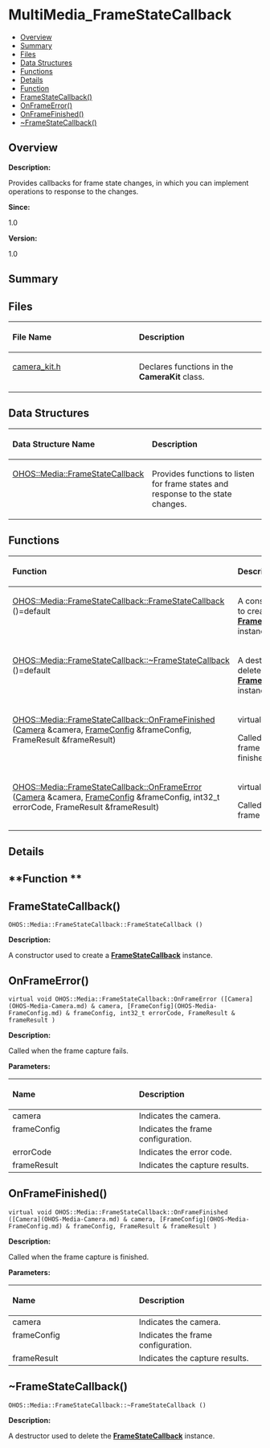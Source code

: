 # MultiMedia\_FrameStateCallback<a name="ZH-CN_TOPIC_0000001055078093"></a>

-   [Overview](#section594449935165625)
-   [Summary](#section1998256790165625)
-   [Files](#files)
-   [Data Structures](#nested-classes)
-   [Functions](#func-members)
-   [Details](#section1902417098165625)
-   [Function](#section543315877165625)
-   [FrameStateCallback\(\)](#gab2557f65a2744911b66361a895450d67)
-   [OnFrameError\(\)](#ga8692c0a7433e0a98b6a6e364081c3b6a)
-   [OnFrameFinished\(\)](#gaad7c0bd2d27255a8b63d0f5fb75f3b1e)
-   [\~FrameStateCallback\(\)](#gad9ee33e328b523316313b79979b93abb)

## **Overview**<a name="section594449935165625"></a>

**Description:**

Provides callbacks for frame state changes, in which you can implement operations to response to the changes. 

**Since:**

1.0

**Version:**

1.0

## **Summary**<a name="section1998256790165625"></a>

## Files<a name="files"></a>

<a name="table342500398165625"></a>
<table><thead align="left"><tr id="row691447787165625"><th class="cellrowborder" valign="top" width="50%" id="mcps1.1.3.1.1"><p id="p751043643165625"><a name="p751043643165625"></a><a name="p751043643165625"></a>File Name</p>
</th>
<th class="cellrowborder" valign="top" width="50%" id="mcps1.1.3.1.2"><p id="p2017480487165625"><a name="p2017480487165625"></a><a name="p2017480487165625"></a>Description</p>
</th>
</tr>
</thead>
<tbody><tr id="row1198410639165625"><td class="cellrowborder" valign="top" width="50%" headers="mcps1.1.3.1.1 "><p id="p49665126165625"><a name="p49665126165625"></a><a name="p49665126165625"></a><a href="camera_kit-h.md">camera_kit.h</a></p>
</td>
<td class="cellrowborder" valign="top" width="50%" headers="mcps1.1.3.1.2 "><p id="p1096294533165625"><a name="p1096294533165625"></a><a name="p1096294533165625"></a>Declares functions in the <strong id="b1280500269165625"><a name="b1280500269165625"></a><a name="b1280500269165625"></a>CameraKit</strong> class. </p>
</td>
</tr>
</tbody>
</table>

## Data Structures<a name="nested-classes"></a>

<a name="table562214837165625"></a>
<table><thead align="left"><tr id="row1632562102165625"><th class="cellrowborder" valign="top" width="50%" id="mcps1.1.3.1.1"><p id="p1995484168165625"><a name="p1995484168165625"></a><a name="p1995484168165625"></a>Data Structure Name</p>
</th>
<th class="cellrowborder" valign="top" width="50%" id="mcps1.1.3.1.2"><p id="p493769134165625"><a name="p493769134165625"></a><a name="p493769134165625"></a>Description</p>
</th>
</tr>
</thead>
<tbody><tr id="row1385698160165625"><td class="cellrowborder" valign="top" width="50%" headers="mcps1.1.3.1.1 "><p id="p980005119165625"><a name="p980005119165625"></a><a name="p980005119165625"></a><a href="OHOS-Media-FrameStateCallback.md">OHOS::Media::FrameStateCallback</a></p>
</td>
<td class="cellrowborder" valign="top" width="50%" headers="mcps1.1.3.1.2 "><p id="p1084649061165625"><a name="p1084649061165625"></a><a name="p1084649061165625"></a>Provides functions to listen for frame states and response to the state changes. </p>
</td>
</tr>
</tbody>
</table>

## Functions<a name="func-members"></a>

<a name="table634938471165625"></a>
<table><thead align="left"><tr id="row2047685711165625"><th class="cellrowborder" valign="top" width="50%" id="mcps1.1.3.1.1"><p id="p1408706100165625"><a name="p1408706100165625"></a><a name="p1408706100165625"></a>Function</p>
</th>
<th class="cellrowborder" valign="top" width="50%" id="mcps1.1.3.1.2"><p id="p577365442165625"><a name="p577365442165625"></a><a name="p577365442165625"></a>Description</p>
</th>
</tr>
</thead>
<tbody><tr id="row1021587308165625"><td class="cellrowborder" valign="top" width="50%" headers="mcps1.1.3.1.1 "><p id="p879170954165625"><a name="p879170954165625"></a><a name="p879170954165625"></a><a href="MultiMedia_FrameStateCallback.md#gab2557f65a2744911b66361a895450d67">OHOS::Media::FrameStateCallback::FrameStateCallback</a> ()=default</p>
</td>
<td class="cellrowborder" valign="top" width="50%" headers="mcps1.1.3.1.2 "><p id="p1485126932165625"><a name="p1485126932165625"></a><a name="p1485126932165625"></a> </p>
<p id="p272704566165625"><a name="p272704566165625"></a><a name="p272704566165625"></a>A constructor used to create a <strong id="b21536647165625"><a name="b21536647165625"></a><a name="b21536647165625"></a><a href="OHOS-Media-FrameStateCallback.md">FrameStateCallback</a></strong> instance. </p>
</td>
</tr>
<tr id="row1553233690165625"><td class="cellrowborder" valign="top" width="50%" headers="mcps1.1.3.1.1 "><p id="p181215042165625"><a name="p181215042165625"></a><a name="p181215042165625"></a><a href="MultiMedia_FrameStateCallback.md#gad9ee33e328b523316313b79979b93abb">OHOS::Media::FrameStateCallback::~FrameStateCallback</a> ()=default</p>
</td>
<td class="cellrowborder" valign="top" width="50%" headers="mcps1.1.3.1.2 "><p id="p768586639165625"><a name="p768586639165625"></a><a name="p768586639165625"></a> </p>
<p id="p331965810165625"><a name="p331965810165625"></a><a name="p331965810165625"></a>A destructor used to delete the <strong id="b2039386072165625"><a name="b2039386072165625"></a><a name="b2039386072165625"></a><a href="OHOS-Media-FrameStateCallback.md">FrameStateCallback</a></strong> instance. </p>
</td>
</tr>
<tr id="row460520209165625"><td class="cellrowborder" valign="top" width="50%" headers="mcps1.1.3.1.1 "><p id="p334739941165625"><a name="p334739941165625"></a><a name="p334739941165625"></a><a href="MultiMedia_FrameStateCallback.md#gaad7c0bd2d27255a8b63d0f5fb75f3b1e">OHOS::Media::FrameStateCallback::OnFrameFinished</a> (<a href="OHOS-Media-Camera.md">Camera</a> &amp;camera, <a href="OHOS-Media-FrameConfig.md">FrameConfig</a> &amp;frameConfig, FrameResult &amp;frameResult)</p>
</td>
<td class="cellrowborder" valign="top" width="50%" headers="mcps1.1.3.1.2 "><p id="p1013579507165625"><a name="p1013579507165625"></a><a name="p1013579507165625"></a>virtual void </p>
<p id="p8859331165625"><a name="p8859331165625"></a><a name="p8859331165625"></a>Called when the frame capture is finished. </p>
</td>
</tr>
<tr id="row260680905165625"><td class="cellrowborder" valign="top" width="50%" headers="mcps1.1.3.1.1 "><p id="p1378187304165625"><a name="p1378187304165625"></a><a name="p1378187304165625"></a><a href="MultiMedia_FrameStateCallback.md#ga8692c0a7433e0a98b6a6e364081c3b6a">OHOS::Media::FrameStateCallback::OnFrameError</a> (<a href="OHOS-Media-Camera.md">Camera</a> &amp;camera, <a href="OHOS-Media-FrameConfig.md">FrameConfig</a> &amp;frameConfig, int32_t errorCode, FrameResult &amp;frameResult)</p>
</td>
<td class="cellrowborder" valign="top" width="50%" headers="mcps1.1.3.1.2 "><p id="p1947086029165625"><a name="p1947086029165625"></a><a name="p1947086029165625"></a>virtual void </p>
<p id="p727039366165625"><a name="p727039366165625"></a><a name="p727039366165625"></a>Called when the frame capture fails. </p>
</td>
</tr>
</tbody>
</table>

## **Details**<a name="section1902417098165625"></a>

## **Function **<a name="section543315877165625"></a>

## FrameStateCallback\(\)<a name="gab2557f65a2744911b66361a895450d67"></a>

```
OHOS::Media::FrameStateCallback::FrameStateCallback ()
```

 **Description:**

A constructor used to create a  **[FrameStateCallback](OHOS-Media-FrameStateCallback.md)**  instance. 

## OnFrameError\(\)<a name="ga8692c0a7433e0a98b6a6e364081c3b6a"></a>

```
virtual void OHOS::Media::FrameStateCallback::OnFrameError ([Camera](OHOS-Media-Camera.md) & camera, [FrameConfig](OHOS-Media-FrameConfig.md) & frameConfig, int32_t errorCode, FrameResult & frameResult )
```

 **Description:**

Called when the frame capture fails. 

**Parameters:**

<a name="table1617194877165625"></a>
<table><thead align="left"><tr id="row1600252957165625"><th class="cellrowborder" valign="top" width="50%" id="mcps1.1.3.1.1"><p id="p932903682165625"><a name="p932903682165625"></a><a name="p932903682165625"></a>Name</p>
</th>
<th class="cellrowborder" valign="top" width="50%" id="mcps1.1.3.1.2"><p id="p645004060165625"><a name="p645004060165625"></a><a name="p645004060165625"></a>Description</p>
</th>
</tr>
</thead>
<tbody><tr id="row517757197165625"><td class="cellrowborder" valign="top" width="50%" headers="mcps1.1.3.1.1 ">camera</td>
<td class="cellrowborder" valign="top" width="50%" headers="mcps1.1.3.1.2 ">Indicates the camera. </td>
</tr>
<tr id="row2047869599165625"><td class="cellrowborder" valign="top" width="50%" headers="mcps1.1.3.1.1 ">frameConfig</td>
<td class="cellrowborder" valign="top" width="50%" headers="mcps1.1.3.1.2 ">Indicates the frame configuration. </td>
</tr>
<tr id="row185876850165625"><td class="cellrowborder" valign="top" width="50%" headers="mcps1.1.3.1.1 ">errorCode</td>
<td class="cellrowborder" valign="top" width="50%" headers="mcps1.1.3.1.2 ">Indicates the error code. </td>
</tr>
<tr id="row2109469379165625"><td class="cellrowborder" valign="top" width="50%" headers="mcps1.1.3.1.1 ">frameResult</td>
<td class="cellrowborder" valign="top" width="50%" headers="mcps1.1.3.1.2 ">Indicates the capture results. </td>
</tr>
</tbody>
</table>

## OnFrameFinished\(\)<a name="gaad7c0bd2d27255a8b63d0f5fb75f3b1e"></a>

```
virtual void OHOS::Media::FrameStateCallback::OnFrameFinished ([Camera](OHOS-Media-Camera.md) & camera, [FrameConfig](OHOS-Media-FrameConfig.md) & frameConfig, FrameResult & frameResult )
```

 **Description:**

Called when the frame capture is finished. 

**Parameters:**

<a name="table1229588815165625"></a>
<table><thead align="left"><tr id="row1815025952165625"><th class="cellrowborder" valign="top" width="50%" id="mcps1.1.3.1.1"><p id="p2051374534165625"><a name="p2051374534165625"></a><a name="p2051374534165625"></a>Name</p>
</th>
<th class="cellrowborder" valign="top" width="50%" id="mcps1.1.3.1.2"><p id="p945790631165625"><a name="p945790631165625"></a><a name="p945790631165625"></a>Description</p>
</th>
</tr>
</thead>
<tbody><tr id="row1787750064165625"><td class="cellrowborder" valign="top" width="50%" headers="mcps1.1.3.1.1 ">camera</td>
<td class="cellrowborder" valign="top" width="50%" headers="mcps1.1.3.1.2 ">Indicates the camera. </td>
</tr>
<tr id="row1319643321165625"><td class="cellrowborder" valign="top" width="50%" headers="mcps1.1.3.1.1 ">frameConfig</td>
<td class="cellrowborder" valign="top" width="50%" headers="mcps1.1.3.1.2 ">Indicates the frame configuration. </td>
</tr>
<tr id="row1020759396165625"><td class="cellrowborder" valign="top" width="50%" headers="mcps1.1.3.1.1 ">frameResult</td>
<td class="cellrowborder" valign="top" width="50%" headers="mcps1.1.3.1.2 ">Indicates the capture results. </td>
</tr>
</tbody>
</table>

## \~FrameStateCallback\(\)<a name="gad9ee33e328b523316313b79979b93abb"></a>

```
OHOS::Media::FrameStateCallback::~FrameStateCallback ()
```

 **Description:**

A destructor used to delete the  **[FrameStateCallback](OHOS-Media-FrameStateCallback.md)**  instance. 


